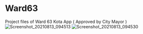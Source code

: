 # Ward63
Project files of Ward 63 Kota App ( Approved by City Mayor )
![Screenshot_20210813_094513](https://user-images.githubusercontent.com/61515852/129307354-0fe6dabd-1231-4ab3-9b4d-8ee24ae80500.jpg)
![Screenshot_20210813_094530](https://user-images.githubusercontent.com/61515852/129307540-4859317a-ccda-49fa-9ef6-72624736284c.jpg)
